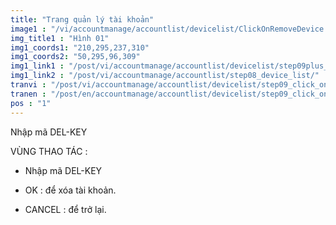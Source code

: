```yaml
---
title: "Trang quản lý tài khoản"
image1 : "/vi/accountmanage/accountlist/devicelist/ClickOnRemoveDevice.png"
img_title1 : "Hình 01"
img1_coords1: "210,295,237,310"
img1_coords2: "50,295,96,309"
img1_link1 : "/post/vi/accountmanage/accountlist/devicelist/step09plus_click_on_remove-device-device_list/"
img1_link2 : "/post/vi/accountmanage/accountlist/step08_device_list/"
tranvi : "/post/vi/accountmanage/accountlist/devicelist/step09_click_on_remove_device/"
tranen : "/post/en/accountmanage/accountlist/devicelist/step09_click_on_remove_device/"
pos : "1"
---
```

Nhập mã DEL-KEY

VÙNG THAO TÁC :

- Nhập mã DEL-KEY

- OK : để xóa tài khoản.

- CANCEL : để trở lại.